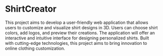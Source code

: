 # ShirtCreator

This project aims to develop a user-friendly web application that allows users to customize and visualize shirt designs in 3D. Users can choose shirt colors, add logos, and preview their creations. The application will offer an interactive and intuitive interface for designing personalized shirts. Built with cutting-edge technologies, this project aims to bring innovation to online clothing customization.

